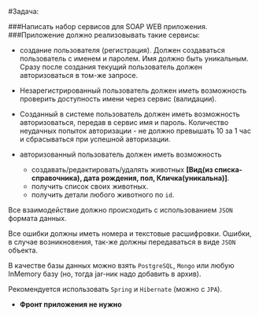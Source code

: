 #Задача:

###Написать набор сервисов для SOAP WEB приложения. 
###Приложение должно реализовывать такие сервисы:
- создание пользователя (регистрация). 
  Должен создаваться пользователь с именем и паролем.
  Имя должно быть уникальным.
  Сразу после создания текущий пользователь должен авторизоваться в том-же запросе.

- Незарегистрированный пользователь должен иметь возможность проверить доступность имени через сервис (валидации).

- Созданный в системе пользователь должен иметь возможность авторизоваться, передав в сервис имя и пароль.
  Количество неудачных попыток авторизации - не должно превышать 10 за 1 час и сбрасываться при успешной авторизации.

- авторизованный пользователь должен иметь возможность
  - создавать/редактировать/удалять животных __[Вид(из списка-справочника), дата рождения, пол, Кличка(уникальна)]__.
  - получить список своих животных.
  - получить детали любого животного по `id`.

Все взаимодействие должно происходить с использованием `JSON` формата данных.

Все ошибки должны иметь номера и текстовые расшифровки.
Ошибки, в случае возникновения, так-же должны передаваться в виде `JSON` объекта.

В качестве базы данных можно взять `PostgreSQL`, `Mongo` или любую InMemory базу (но, тогда jar-ник надо добавить в архив).

Рекомендуется использовать `Spring` и `Hibernate` (можно с `JPA`).




- __Фронт приложения не нужно__